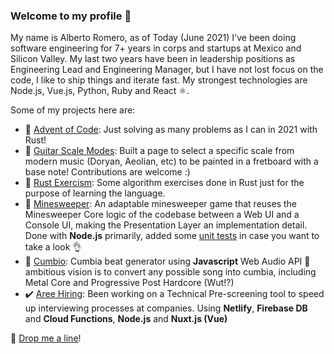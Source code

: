 ### Welcome to my profile 👋

My name is Alberto Romero, as of Today (June 2021) I've been doing software engineering for 7+ years in corps and startups at Mexico and Silicon Valley. My last two years have been in leadership positions as Engineering Lead and Engineering Manager, but I have not lost focus on the code, I like to ship things and iterate fast. My strongest technologies are Node.js, Vue.js, Python, Ruby and React ⚛️.

Some of my projects here are:
- 🎄 [Advent of Code](https://github.com/beeetooo/advent-of-code): Just solving as many problems as I can in 2021 with Rust!
- 🎸 [Guitar Scale Modes](https://guitarscalemodes.com): Built a page to select a specific scale from modern music (Doryan, Aeolian, etc) to be painted in a fretboard with a base note! Contributions are welcome :)
- 🎰 [Rust Exercism](https://github.com/beeetooo/exercism-rust): Some algorithm exercises done in Rust just for the purpose of learning the language.
- 🚩 [Minesweeper](https://github.com/beeetooo/minesweeper): An adaptable minesweeper game that reuses the Minesweeper Core logic of the codebase between a Web UI and a Console UI, making the Presentation Layer an implementation detail. Done with **Node.js** primarily, added some [unit tests](https://github.com/beeetooo/minesweeper/tree/master/test) in case you want to take a look 👌
- 🕺 [Cumbio](https://beeetooo.github.io/cumbio/): Cumbia beat generator using **Javascript** Web Audio API 💃 ambitious vision is to convert any possible song into cumbia, including Metal Core and Progressive Post Hardcore (Wut!?)
- ✔️ [Aree Hiring](https://vigorous-euclid-2398c3.netlify.app/apply/1338cc67-f2ea-41ca-9c68-95d364b4c4ef): Been working on a Technical Pre-screening tool to speed up interviewing processes at companies. Using **Netlify**, **Firebase DB** and **Cloud Functions**, **Node.js** and **Nuxt.js (Vue)**

🚀 [Drop me a line](mailto:aromeronavia@gmail.com)!
